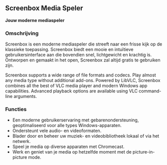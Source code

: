 <!-- Markdown version of store listing for localization. -->
<!-- Feel free to adapt or modify key points if necessary. -->
## Screenbox Media Speler

**Jouw moderne mediaspeler**

### Omschrijving

Screenbox is een moderne mediaspeler die streeft naar een frisse kijk op de klassieke toepassing. Screenbox biedt een mooie en intuïtieve gebruikersinterface aan die bovendien snel, lichtgewicht en krachtig is. Ontworpen en gemaakt in het open, Screenbox zal altijd gratis te gebruiken zijn.

Screenbox supports a wide range of file formats and codecs. Play almost any media type without additional add-ons. Powered by LibVLC, Screenbox combines all the best of VLC media player and modern Windows app capabilities. Advanced playback options are available using VLC command-line arguments.

### Functies

- Een moderne gebruikerservaring met gebarenondersteuning, geoptimaliseerd voor alle types Windows-apparaten.
- Ondersteunt vele audio- en videoformaten.
- Blader door en beheer uw muziek- en videobibliotheek lokaal of via het netwerk.
- Speel je media op diverse apparaten met Chromecast.
- Werk en geniet van je media op hetzelfde moment met de picture-in-picture mode.
